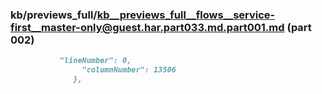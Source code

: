 ### kb/previews_full/kb__previews_full__flows__service-first__master-only@guest.har.part033.md.part001.md (part 002)

```md
           "lineNumber": 0,
                "columnNumber": 13506
              },
           
```

```
